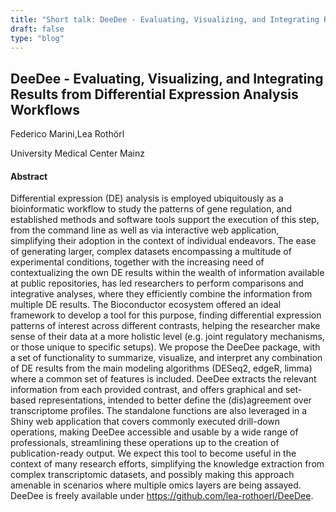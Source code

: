 ```yaml
---
title: "Short talk: DeeDee - Evaluating, Visualizing, and Integrating Results from Differential Expression Analysis Workflows"
draft: false
type: "blog"
---
```


## DeeDee - Evaluating, Visualizing, and Integrating Results from Differential Expression Analysis Workflows

Federico Marini,Lea Rothörl	

University Medical Center Mainz	

#### Abstract

Differential expression (DE) analysis is employed ubiquitously as a bioinformatic workflow to study the patterns of gene regulation, and established methods and software tools support the execution of this step, from the command line as well as via interactive web application, simplifying their adoption in the context of individual endeavors. The ease of generating larger, complex datasets encompassing a multitude of experimental conditions, together with the increasing need of contextualizing the own DE results within the wealth of information available at public repositories, has led researchers to perform comparisons and integrative analyses, where they efficiently combine the information from multiple DE results. The Bioconductor ecosystem offered an ideal framework to develop a tool for this purpose, finding differential expression patterns of interest across different contrasts, helping the researcher make sense of their data at a more holistic level (e.g. joint regulatory mechanisms, or those unique to specific setups). We propose the DeeDee package, with a set of functionality to summarize, visualize, and interpret any combination of DE results from the main modeling algorithms (DESeq2, edgeR, limma) where a common set of features is included. DeeDee extracts the relevant information from each provided contrast, and offers graphical and set-based representations, intended to better define the (dis)agreement over transcriptome profiles. The standalone functions are also leveraged in a Shiny web application that covers commonly executed drill-down operations, making DeeDee accessible and usable by a wide range of professionals, streamlining these operations up to the creation of publication-ready output. We expect this tool to become useful in the context of many research efforts, simplifying the knowledge extraction from complex transcriptomic datasets, and possibly making this approach amenable in scenarios where multiple omics layers are being assayed. DeeDee is freely available under https://github.com/lea-rothoerl/DeeDee.
